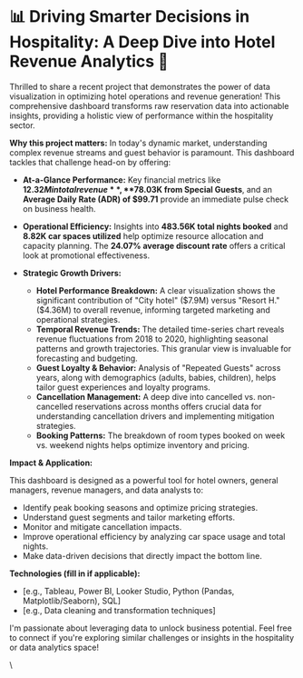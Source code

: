 # 📊 Driving Smarter Decisions in Hospitality: A Deep Dive into Hotel Revenue Analytics 🏨

Thrilled to share a recent project that demonstrates the power of data visualization in optimizing hotel operations and revenue generation! This comprehensive dashboard transforms raw reservation data into actionable insights, providing a holistic view of performance within the hospitality sector.

**Why this project matters:** In today's dynamic market, understanding complex revenue streams and guest behavior is paramount. This dashboard tackles that challenge head-on by offering:

* **At-a-Glance Performance:** Key financial metrics like **$12.32M in total revenue**, **$78.03K from Special Guests**, and an **Average Daily Rate (ADR) of $99.71** provide an immediate pulse check on business health.
* **Operational Efficiency:** Insights into **483.56K total nights booked** and **8.82K car spaces utilized** help optimize resource allocation and capacity planning. The **24.07% average discount rate** offers a critical look at promotional effectiveness.
* **Strategic Growth Drivers:**

    * **Hotel Performance Breakdown:** A clear visualization shows the significant contribution of "City hotel" ($7.9M) versus "Resort H." ($4.36M) to overall revenue, informing targeted marketing and operational strategies.
    * **Temporal Revenue Trends:** The detailed time-series chart reveals revenue fluctuations from 2018 to 2020, highlighting seasonal patterns and growth trajectories. This granular view is invaluable for forecasting and budgeting.
    * **Guest Loyalty & Behavior:** Analysis of "Repeated Guests" across years, along with demographics (adults, babies, children), helps tailor guest experiences and loyalty programs.
    * **Cancellation Management:** A deep dive into cancelled vs. non-cancelled reservations across months offers crucial data for understanding cancellation drivers and implementing mitigation strategies.
    * **Booking Patterns:** The breakdown of room types booked on week vs. weekend nights helps optimize inventory and pricing.

**Impact & Application:**

This dashboard is designed as a powerful tool for hotel owners, general managers, revenue managers, and data analysts to:

* Identify peak booking seasons and optimize pricing strategies.
* Understand guest segments and tailor marketing efforts.
* Monitor and mitigate cancellation impacts.
* Improve operational efficiency by analyzing car space usage and total nights.
* Make data-driven decisions that directly impact the bottom line.

**Technologies (fill in if applicable):**

* \[e.g., Tableau, Power BI, Looker Studio, Python (Pandas, Matplotlib/Seaborn), SQL]
* \[e.g., Data cleaning and transformation techniques]

I'm passionate about leveraging data to unlock business potential. Feel free to connect if you're exploring similar challenges or insights in the hospitality or data analytics space!

\
